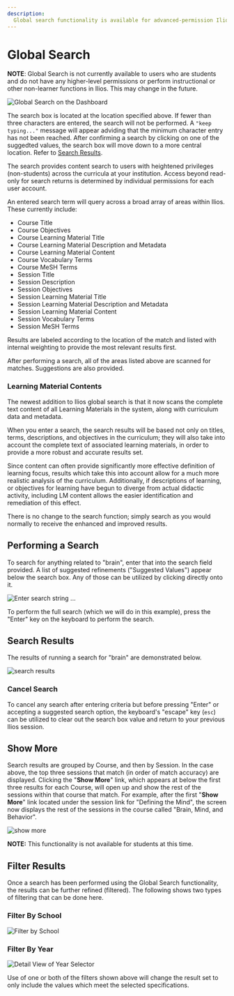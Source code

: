 ```yaml
---
description: 
  Global search functionality is available for advanced-permission Ilios users at the top of any of the screens in Ilios. Dashboard location is shown below.
---
```


# Global Search

**NOTE**: Global Search is not currently available to users who are students and do not have any higher-level permissions or perform instructional or other non-learner functions in Ilios. This may change in the future.

![Global Search on the Dashboard](../images/global_search/global_search_start.png)

The search box is located at the location specified above. If fewer than three characters are entered, the search will not be performed. A `"keep typing..."` message will appear adviding that the minimum character entry has not been reached. After confirming a search by clicking on one of the suggedted values, the search box will move down to a more central location. Refer to [Search Results](https://iliosproject.gitbook.io/ilios-user-guide/dashboard/search#search-results).

The search provides content search to users with heightened privileges (non-students) across the curricula at your institution. Access beyond read-only for search returns is determined by individual permissions for each user account.

An entered search term will query across a broad array of areas within Ilios. These currently include:

* Course Title
* Course Objectives
* Course Learning Material Title
* Course Learning Material Description and Metadata
* Course Learning Material Content
* Course Vocabulary Terms
* Course MeSH Terms
* Session Title
* Session Description
* Session Objectives
* Session Learning Material Title
* Session Learning Material Description and Metadata
* Session Learning Material Content
* Session Vocabulary Terms
* Session MeSH Terms

Results are labeled according to the location of the match and listed with internal weighting to provide the most relevant results first.

After performing a search, all of the areas listed above are scanned for matches. Suggestions are also provided.

### Learning Material Contents

The newest addition to Ilios global search is that it now scans the complete text content of all Learning Materials in the system, along with curriculum data and metadata.

When you enter a search, the search results will be based not only on titles, terms, descriptions, and objectives in the curriculum; they will also take into account the complete text of associated learning materials, in order to provide a more robust and accurate results set.

Since content can often provide significantly more effective definition of learning focus, results which take this into account allow for a much more realistic analysis of the curriculum. Additionally, if descriptions of learning, or objectives for learning have begun to diverge from actual didactic activity, including LM content allows the easier identification and remediation of this effect.

There is no change to the search function; simply search as you would normally to receive the enhanced and improved results.

## Performing a Search

To search for anything related to "brain", enter that into the search field provided. A list of suggested refinements ("Suggested Values") appear below the search box. Any of those can be utilized by clicking directly onto it.

![Enter search string ...](../images/global_search/search_string_entered.png)

To perform the full search (which we will do in this example), press the "Enter" key on the keyboard to perform the search.

## Search Results

The results of running a search for "brain" are demonstrated below.

![search results](../images/global_search/global_search_results.png)

### Cancel Search

To cancel any search after entering criteria but before pressing "Enter" or accepting a suggested search option, the keyboard's "escape" key (`esc`) can be utilized to clear out the search box value and return to your previous Ilios session.

## Show More

Search results are grouped by Course, and then by Session. In the case above, the top three sessions that match (in order of match accuracy) are displayed. Clicking the "**Show More**" link, which appears at below the first three results for each Course, will open up and show the rest of the sessions within that course that match. For example, after the first "**Show More**" link located under the session link for "Defining the Mind", the screen now displays the rest of the sessions in the course called "Brain, Mind, and Behavior".

![show more](../images/global_search/show_more.png)

**NOTE:** This functionality is not available for students at this time.

## Filter Results

Once a search has been performed using the Global Search functionality, the results can be further refined (filtered). The following shows two types of filtering that can be done here.

### Filter By School

![Filter by School](../images/global_search/filter_by_school.png)

### Filter By Year

![Detail View of Year Selector](../images/global_search/filter_by_year.png)

Use of one or both of the filters shown above will change the result set to only include the values which meet the selected specifications.
